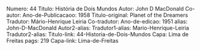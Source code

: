 Numero: 44
Titulo: História de Dois Mundos
Autor: John D MacDonald
Co-autor: 
Ano-de-Publicacaoo: 1958
Titulo-original: Planet of the Dreamers
Tradutor: Mário-Henrique Leiria
Co-tradutor: 
Ano-de-edicao: 1951
alias: John-D-MacDonald
Autor2-alias: 
Tradutor1-alias: Mario-Henrique-Leiria
Tradutor2-alias: 
Titulo-link: 44-Historia-de-Dois-Mundos
Capa: Lima de Freitas
pags: 219
Capa-link: Lima-de-Freitas
